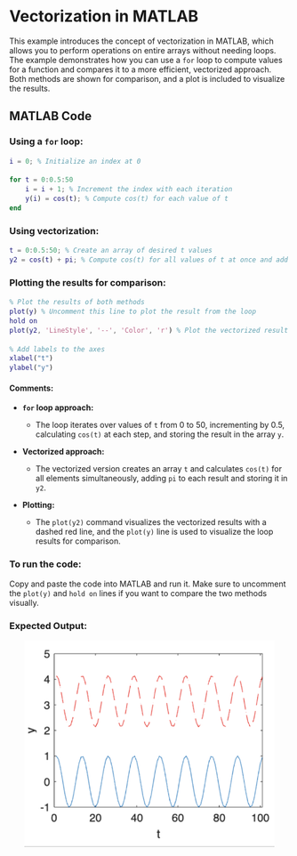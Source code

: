 # **Vectorization in MATLAB**

This example introduces the concept of vectorization in MATLAB, which allows you to perform operations on entire arrays without needing loops. The example demonstrates how you can use a `for` loop to compute values for a function and compares it to a more efficient, vectorized approach. Both methods are shown for comparison, and a plot is included to visualize the results.

## MATLAB Code

### Using a `for` loop:
```matlab
i = 0; % Initialize an index at 0

for t = 0:0.5:50
    i = i + 1; % Increment the index with each iteration
    y(i) = cos(t); % Compute cos(t) for each value of t
end
```

### Using vectorization:
```matlab
t = 0:0.5:50; % Create an array of desired t values
y2 = cos(t) + pi; % Compute cos(t) for all values of t at once and add pi
```

### Plotting the results for comparison:
```matlab
% Plot the results of both methods
plot(y) % Uncomment this line to plot the result from the loop
hold on
plot(y2, 'LineStyle', '--', 'Color', 'r') % Plot the vectorized result in red dashed line

% Add labels to the axes
xlabel("t")
ylabel("y")
```

#### Comments:
- **`for` loop approach:**
  - The loop iterates over values of `t` from 0 to 50, incrementing by 0.5, calculating `cos(t)` at each step, and storing the result in the array `y`.
  
- **Vectorized approach:**
  - The vectorized version creates an array `t` and calculates `cos(t)` for all elements simultaneously, adding `pi` to each result and storing it in `y2`.
  
- **Plotting:**
  - The `plot(y2)` command visualizes the vectorized results with a dashed red line, and the `plot(y)` line is used to visualize the loop results for comparison.

### To run the code:
Copy and paste the code into MATLAB and run it. Make sure to uncomment the `plot(y)` and `hold on` lines if you want to compare the two methods visually.

### Expected Output:

<p align="center">
  <img src="vectorization_plot_2.png" alt="If Statement Example" width="450"/>
</p>

